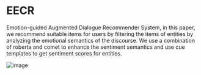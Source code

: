 # EECR
Emotion-guided Augmented Dialogue Recommender System, in this paper, we recommend suitable items for users by filtering the items of entities by analyzing the emotional semantics of the discourse. We use a combination of roberta and comet to enhance the sentiment semantics and use cue templates to get sentiment scores for entities.

![image]([[https://github.com/ZhiliangMa/MPU6500-HMC5983-AK8975-BMP280-MS5611-10DOF-IMU-PCB/blob/main/img/IMU-V5-TOP.jpg](https://github.com/Janns0916/EECR/blob/main/figure/model_sentiment_3.jpg)](https://github.com/Janns0916/EECR/blob/main/figure/model_sentiment_3.jpg)https://github.com/Janns0916/EECR/blob/main/figure/model_sentiment_3.jpg)
